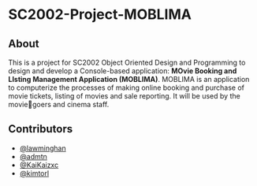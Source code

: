 # SC2002-Project-MOBLIMA
## About
This is a project for SC2002 Object Oriented Design and Programming to design and develop a Console-based application: **MOvie Booking and LIsting Management Application (MOBLIMA)**. MOBLIMA is an application to computerize the processes of making online booking and 
purchase of movie tickets, listing of movies and sale reporting. It will be used by the moviegoers and cinema staff.

## Contributors
- [@lawminghan](https://github.com/lawminghan)
- [@admtn](https://github.com/admtn)
- [@KaiKaizxc](https://github.com/KaiKaizxc)
- [@kimtorl](https://github.com/kimtorl)

